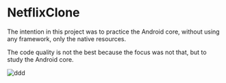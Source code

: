 # NetflixClone

The intention in this project was to practice the Android core, without using any framework, only the native resources.

The code quality is not the best because the focus was not that, but to study the Android core.

![ddd](https://i.imgur.com/9WYm8LY.gif)




